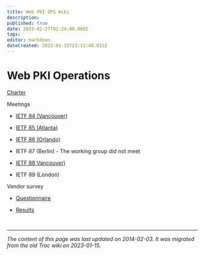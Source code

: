 ```yaml
---
title: Web PKI OPS Wiki
description: 
published: true
date: 2023-02-27T02:24:08.008Z
tags: 
editor: markdown
dateCreated: 2023-01-15T23:11:48.015Z
---
```


# Web PKI Operations

[Charter](http://datatracker.ietf.org/wg/wpkops/charter/)

Meetings

- [IETF 84 (Vancouver)](http://www.ietf.org/proceedings/84/wpkops.html)

- [IETF 85 (Atlanta)](http://trac.tools.ietf.org/bof/trac/wiki/BofIETF85)

- [IETF 86 (Orlando)](http://www.ietf.org/proceedings/86/wpkops.html)

- IETF 87 (Berlin) - The working group did not meet

- [IETF 88 Vancouver)](http://www.ietf.org/proceedings/88/wpkops.html)

- IETF 89 (London)

Vendor survey

- [Questionnaire](/group/wpkops/Questionnaire)

- [Results](/group/wpkops/Results)

&nbsp;
&nbsp;
&nbsp;

---

*The content of this page was last updated on 2014-02-03. It was migrated from the old Trac wiki on 2023-01-15.*